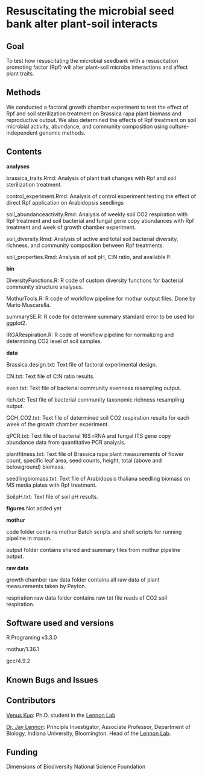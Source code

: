 # Resuscitating the microbial seed bank alter plant-soil interacts

## Goal
To test how resuscitating the microbial seedbank with a resuscitation promoting factor (Rpf) will alter plant-soil microbe interactions and affect plant traits. 

## Methods 
We conducted a factoral growth chamber experiment to test the effect of Rpf and soil sterilization treatment on Brassica rapa plant biomass and reproductive output. We also determined the effects of Rpf treatment on soil microbial activity, abundance, and community composition using culture-independent genomic methods. 

## Contents

**analyses**

brassica_traits.Rmd: Analysis of plant trait changes with Rpf and soil sterilization treatment.

control_experiment.Rmd: Analysis of control experiment testing the effect of direct Rpf application on Arabidopsis seedlings

soil_abundanceactivity.Rmd: Analysis of weekly soil CO2 respiration with Rpf treatment and soil bacterial and fungal gene copy abundances with Rpf treatment and week of growth chamber experiment. 

soil_diversity.Rmd: Analysis of active and total soil bacterial diversity, richness, and community composition between Rpf treatments.

soil_properties.Rmd: Analysis of soil pH, C:N ratio, and available P. 

**bin**

DiversityFunctions.R: R code of custom diversity functions for bacterial community structure analyses. 

MothurTools.R: R code of workflow pipeline for mothur output files. Done by Mario Muscarella. 

summarySE.R: R code for determine summary standard error to be used for ggplot2. 

IRGARespiration.R: R code of workflow pipeline for normalizing and determining CO2 level of soil samples.

**data**

Brassica.design.txt: Text file of factoral experimental design.

CN.txt: Text file of C:N ratio results.

even.txt: Text file of bacterial community evenness resampling output.

rich.txt: Test file of bacterial community taxonomic richness resampling output. 

GCH_CO2.txt: Text file of determined soil CO2 respiration results for each week of the growth chamber experiment. 

qPCR.txt: Text file of bacterial 16S rRNA and fungal ITS gene copy abundance data from quantitative PCR analysis. 

plantfitness.txt: Text file of Brassica rapa plant measurements of flower count, specific leaf area, seed counts, height, total (above and belowground) biomass. 

seedlingbiomass.txt: Text file of Arabidopsis thaliana seedling biomass on MS media plates with Rpf treatment.

SoilpH.txt: Text file of soil pH results. 

**figures**
Not added yet

**mothur**

code folder contains mothur Batch scripts and shell scripts for running pipeline in mason.

output folder contains shared and summary files from mothur pipeline output. 

**raw data**

growth chamber raw data folder contains all raw data of plant measurements taken by Peyton.

respiration raw data folder contains raw txt file reads of CO2  soil respiration. 

## Software used and versions

R Programing v3.3.0

mothur/1.36.1

gcc/4.9.2

## Known Bugs and Issues


## Contributors 
[Venus Kuo](https://github.com/vkuo2): Ph.D. student in the [Lennon Lab](http://www.indiana.edu/~microbes/people.php)

[Dr. Jay Lennon](http://www.indiana.edu/~microbes/people.php): Principle Investigator, Associate Professor, Department of Biology, Indiana University, Bloomington. Head of the [Lennon Lab](http://www.indiana.edu/~microbes/people.php).

## Funding
Dimensions of Biodiversity National Science Foundation
